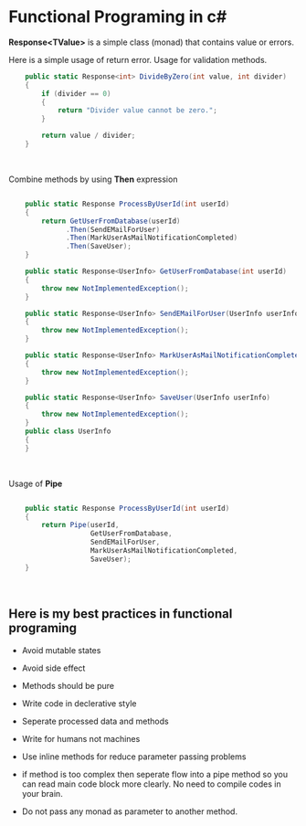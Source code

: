 # Functional Programing in c#

**Response&lt;TValue&gt;** is a simple class (monad) that contains value or errors.

Here is a simple usage of return error. Usage for validation methods.

```csharp
    public static Response<int> DivideByZero(int value, int divider)
    {
        if (divider == 0)
        {
            return "Divider value cannot be zero.";
        }

        return value / divider;
    }
```

&nbsp;

Combine methods by using **Then** expression

```csharp

    public static Response ProcessByUserId(int userId)
    {
        return GetUserFromDatabase(userId)
              .Then(SendEMailForUser)
              .Then(MarkUserAsMailNotificationCompleted)
              .Then(SaveUser);
    }

    public static Response<UserInfo> GetUserFromDatabase(int userId)
    {
        throw new NotImplementedException();
    }

    public static Response<UserInfo> SendEMailForUser(UserInfo userInfo)
    {
        throw new NotImplementedException();
    }

    public static Response<UserInfo> MarkUserAsMailNotificationCompleted(UserInfo userInfo)
    {
        throw new NotImplementedException();
    }

    public static Response<UserInfo> SaveUser(UserInfo userInfo)
    {
        throw new NotImplementedException();
    }
    public class UserInfo
    {
    }
```
&nbsp;

Usage of **Pipe**

```csharp

    public static Response ProcessByUserId(int userId)
    {
        return Pipe(userId,
                    GetUserFromDatabase,
                    SendEMailForUser,
                    MarkUserAsMailNotificationCompleted,
                    SaveUser);
    }
```
&nbsp;

Here is my best practices in functional programing
--------------------------------------------------

- Avoid mutable states

- Avoid side effect

- Methods should be pure

- Write code in declerative style

- Seperate processed data and methods

- Write for humans not machines

- Use inline methods for reduce parameter passing problems

- if method is too complex then seperate flow into a pipe method so you can read main code block more clearly. No need to compile codes in your brain.

- Do not pass any monad as parameter to another method.